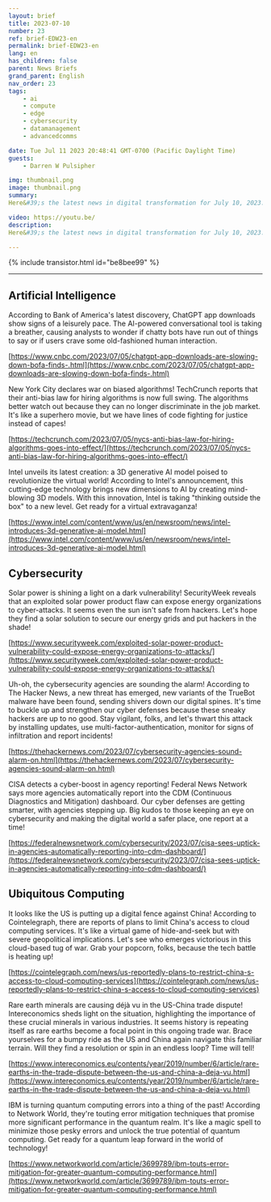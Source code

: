 ```yaml
---
layout: brief
title: 2023-07-10
number: 23
ref: brief-EDW23-en
permalink: brief-EDW23-en
lang: en
has_children: false
parent: News Briefs
grand_parent: English
nav_order: 23
tags:
    - ai
    - compute
    - edge
    - cybersecurity
    - datamanagement
    - advancedcomms

date: Tue Jul 11 2023 20:48:41 GMT-0700 (Pacific Daylight Time)
guests:
    - Darren W Pulsipher

img: thumbnail.png
image: thumbnail.png
summary: 
Here&#39;s the latest news in digital transformation for July 10, 2023. The ongoing trade war is starting to impact cloud services. Additionally, there&#39;s speculation that the hype around generative AI may be slowing down. On the cybersecurity front, there are concerns about whether we&#39;re doing enough to stay ahead of malicious actors.

video: https://youtu.be/
description: 
Here&#39;s the latest news in digital transformation for July 10, 2023. The ongoing trade war is starting to impact cloud services. Additionally, there&#39;s speculation that the hype around generative AI may be slowing down. On the cybersecurity front, there are concerns about whether we&#39;re doing enough to stay ahead of malicious actors.

---
```



{% include transistor.html id="be8bee99" %}




---

## Artificial Intelligence

According to Bank of America's latest discovery, ChatGPT app downloads show signs of a leisurely pace. The AI-powered conversational tool is taking a breather, causing analysts to wonder if chatty bots have run out of things to say or if users crave some old-fashioned human interaction.

[https://www.cnbc.com/2023/07/05/chatgpt-app-downloads-are-slowing-down-bofa-finds-.html](https://www.cnbc.com/2023/07/05/chatgpt-app-downloads-are-slowing-down-bofa-finds-.html)

New York City declares war on biased algorithms! TechCrunch reports that their anti-bias law for hiring algorithms is now full swing. The algorithms better watch out because they can no longer discriminate in the job market. It's like a superhero movie, but we have lines of code fighting for justice instead of capes!

[https://techcrunch.com/2023/07/05/nycs-anti-bias-law-for-hiring-algorithms-goes-into-effect/](https://techcrunch.com/2023/07/05/nycs-anti-bias-law-for-hiring-algorithms-goes-into-effect/)

Intel unveils its latest creation: a 3D generative AI model poised to revolutionize the virtual world! According to Intel's announcement, this cutting-edge technology brings new dimensions to AI by creating mind-blowing 3D models. With this innovation, Intel is taking "thinking outside the box" to a new level. Get ready for a virtual extravaganza!

[https://www.intel.com/content/www/us/en/newsroom/news/intel-introduces-3d-generative-ai-model.html](https://www.intel.com/content/www/us/en/newsroom/news/intel-introduces-3d-generative-ai-model.html)

## Cybersecurity

Solar power is shining a light on a dark vulnerability! SecurityWeek reveals that an exploited solar power product flaw can expose energy organizations to cyber-attacks. It seems even the sun isn't safe from hackers. Let's hope they find a solar solution to secure our energy grids and put hackers in the shade!

[https://www.securityweek.com/exploited-solar-power-product-vulnerability-could-expose-energy-organizations-to-attacks/](https://www.securityweek.com/exploited-solar-power-product-vulnerability-could-expose-energy-organizations-to-attacks/)

Uh-oh, the cybersecurity agencies are sounding the alarm! According to The Hacker News, a new threat has emerged, new variants of the TrueBot malware have been found, sending shivers down our digital spines. It's time to buckle up and strengthen our cyber defenses because these sneaky hackers are up to no good. Stay vigilant, folks, and let's thwart this attack by installing updates, use multi-factor-authentication, monitor for signs of infiltration and report incidents!

[https://thehackernews.com/2023/07/cybersecurity-agencies-sound-alarm-on.html](https://thehackernews.com/2023/07/cybersecurity-agencies-sound-alarm-on.html)

CISA detects a cyber-boost in agency reporting! Federal News Network says more agencies automatically report into the CDM (Continuous Diagnostics and Mitigation) dashboard. Our cyber defenses are getting smarter, with agencies stepping up. Big kudos to those keeping an eye on cybersecurity and making the digital world a safer place, one report at a time!

[https://federalnewsnetwork.com/cybersecurity/2023/07/cisa-sees-uptick-in-agencies-automatically-reporting-into-cdm-dashboard/](https://federalnewsnetwork.com/cybersecurity/2023/07/cisa-sees-uptick-in-agencies-automatically-reporting-into-cdm-dashboard/)

## Ubiquitous Computing

It looks like the US is putting up a digital fence against China! According to Cointelegraph, there are reports of plans to limit China's access to cloud computing services. It's like a virtual game of hide-and-seek but with severe geopolitical implications. Let's see who emerges victorious in this cloud-based tug of war. Grab your popcorn, folks, because the tech battle is heating up!

[https://cointelegraph.com/news/us-reportedly-plans-to-restrict-china-s-access-to-cloud-computing-services](https://cointelegraph.com/news/us-reportedly-plans-to-restrict-china-s-access-to-cloud-computing-services)

Rare earth minerals are causing déjà vu in the US-China trade dispute! Intereconomics sheds light on the situation, highlighting the importance of these crucial minerals in various industries. It seems history is repeating itself as rare earths become a focal point in this ongoing trade war. Brace yourselves for a bumpy ride as the US and China again navigate this familiar terrain. Will they find a resolution or spin in an endless loop? Time will tell!

[https://www.intereconomics.eu/contents/year/2019/number/6/article/rare-earths-in-the-trade-dispute-between-the-us-and-china-a-deja-vu.html](https://www.intereconomics.eu/contents/year/2019/number/6/article/rare-earths-in-the-trade-dispute-between-the-us-and-china-a-deja-vu.html)

IBM is turning quantum computing errors into a thing of the past! According to Network World, they're touting error mitigation techniques that promise more significant performance in the quantum realm. It's like a magic spell to minimize those pesky errors and unlock the true potential of quantum computing. Get ready for a quantum leap forward in the world of technology!

[https://www.networkworld.com/article/3699789/ibm-touts-error-mitigation-for-greater-quantum-computing-performance.html](https://www.networkworld.com/article/3699789/ibm-touts-error-mitigation-for-greater-quantum-computing-performance.html)


